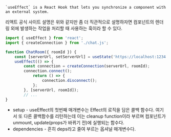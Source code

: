 	`useEffect` is a React Hook that lets you synchronize a component with an external system.
리액트 공식 사이트 설명은 위와 같지만 좀 더 직관적으로 설명하자면 컴포넌트의 렌더링 외에 발생하는 작업을 처리할 때 사용하는 훅이라 할 수 있다.

```js
import { useEffect } from 'react';
import { createConnection } from './chat.js';

function ChatRoom({ roomId }) {
	const [serverUrl, setServerUrl] = useState('https://localhost:1234');
	useEffect(() => {
		const connection = createConnection(serverUrl, roomId);
		connection.connect();
			return () => {
				connection.disconnect();
			};
		}, [serverUrl, roomId]);
		// ...
}
```

- setup - useEffect의 첫번째 매개변수는 Effect의 로직을 담은 콜백 함수다. 여기서 또 다른 콜백함수를 리턴하는데 이는 cleanup function이라 부르며 컴포넌트가 unmount, update(props가 바뀌기 전)에 실행되는 함수다.
- dependencies - 흔히 deps라고 줄여 부르는 옵셔널 매개변수다. 

